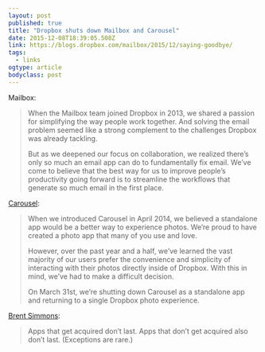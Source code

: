```yaml
---
layout: post 
published: true
title: "Dropbox shuts down Mailbox and Carousel" 
date: 2015-12-08T18:39:05.508Z 
link: https://blogs.dropbox.com/mailbox/2015/12/saying-goodbye/ 
tags:
  - links
ogtype: article 
bodyclass: post 
---
```


Mailbox:

> When the Mailbox team joined Dropbox in 2013, we shared a passion for simplifying the way people work together. And solving the email problem seemed like a strong complement to the challenges Dropbox was already tackling.
> 
> But as we deepened our focus on collaboration, we realized there’s only so much an email app can do to fundamentally fix email. We’ve come to believe that the best way for us to improve people’s productivity going forward is to streamline the workflows that generate so much email in the first place.

[Carousel](https://blogs.dropbox.com/carousel/2015/12/thank-you-for-using-carousel/):

> When we introduced Carousel in April 2014, we believed a standalone app would be a better way to experience photos. We’re proud to have created a photo app that many of you use and love. 
> 
> However, over the past year and a half, we’ve learned the vast majority of our users prefer the convenience and simplicity of interacting with their photos directly inside of Dropbox. With this in mind, we’ve had to make a difficult decision.
> 
> On March 31st, we’re shutting down Carousel as a standalone app and returning to a single Dropbox photo experience.

[Brent Simmons](http://inessential.com/2015/12/07/on_apps_that_get_acquired):

> Apps that get acquired don’t last. Apps that don’t get acquired also don’t last. (Exceptions are rare.)
